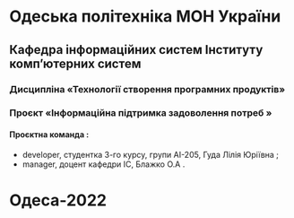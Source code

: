 # Одеська політехніка МОН України 
## Кафедра інформаційних систем Інституту комп’ютерних систем 
### Дисципліна «Технології створення програмних продуктів» 
###  Проєкт «Інформаційна підтримка задоволення потреб  » 
#### Проєктна команда :
+ developer, студентка 3-го курсу, групи АІ-205, Гуда Лілія Юріївна ; 
+ manager, доцент кафедри ІС, Блажко О.А .
# Одеса-2022
